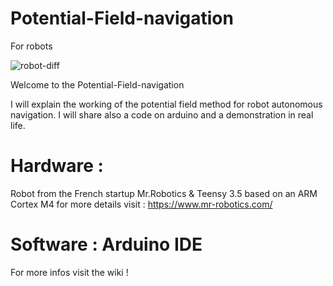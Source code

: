 # Potential-Field-navigation
For robots

![robot-diff](https://user-images.githubusercontent.com/47783157/67629040-6077cb80-f870-11e9-8080-4224a203ac94.png)

Welcome to the Potential-Field-navigation

I will explain the working of the potential field method for robot autonomous navigation. I will share also a code on arduino and a demonstration in real life.


# Hardware :

Robot from the French startup Mr.Robotics & Teensy 3.5 based on an ARM Cortex M4
for more details visit : https://www.mr-robotics.com/

# Software : Arduino IDE

For more infos visit the wiki ! 
